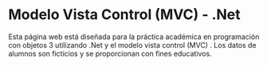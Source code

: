 # Modelo Vista Control (MVC) - .Net 
Esta página web está diseñada para la práctica académica en programación con objetos 3 utilizando .Net y el modelo vista control (MVC) . Los datos de alumnos son ficticios y se proporcionan con fines educativos.
